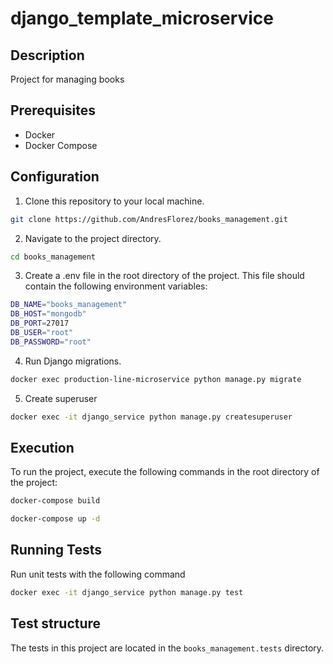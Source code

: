 # django_template_microservice

## Description

Project for managing books

## Prerequisites

- Docker
- Docker Compose

## Configuration

1. Clone this repository to your local machine.

```sh
git clone https://github.com/AndresFlorez/books_management.git
```

2. Navigate to the project directory.

```sh
cd books_management
```

3. Create a .env file in the root directory of the project. This file should contain the following environment variables:

```sh
DB_NAME="books_management"
DB_HOST="mongodb"
DB_PORT=27017
DB_USER="root"
DB_PASSWORD="root"
```

4. Run Django migrations.

```bash
docker exec production-line-microservice python manage.py migrate
```

5. Create superuser

```bash
docker exec -it django_service python manage.py createsuperuser
```



## Execution

To run the project, execute the following commands in the root directory of the project:

```bash
docker-compose build
```

```bash
docker-compose up -d
```


## Running Tests

Run unit tests with the following command

```bash
docker exec -it django_service python manage.py test
```

## Test structure
The tests in this project are located in the `books_management.tests` directory.

